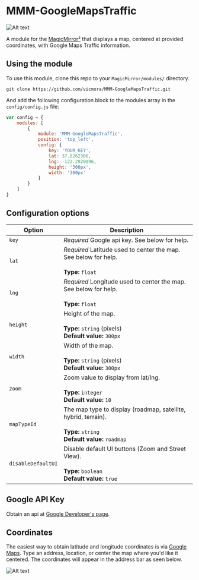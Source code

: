 # MMM-GoogleMapsTraffic

![Alt text](/img/mmm-googlemapstraffic.png "A preview of the MMM-GoogleMapsTraffic module.")

A module for the [MagicMirror²](https://github.com/MichMich/MagicMirror/) that displays a map, centered at provided coordinates, with Google Maps Traffic information.

## Using the module

To use this module, clone this repo to your `MagicMirror/modules/` directory.

`git clone https://github.com/vicmora/MMM-GoogleMapsTraffic.git`

And add the following configuration block to the modules array in the `config/config.js` file:
```js
var config = {
    modules: [
        {
            module: 'MMM-GoogleMapsTraffic',
            position: 'top_left',
            config: {
                key: 'YOUR_KEY',
                lat: 37.8262306,
                lng: -122.2920096,
                height: '300px',
                width: '300px'
            }
        }
    ]
}
```

## Configuration options

| Option               | Description
|--------------------- |-----------
| `key`                | *Required* Google api key. See below for help.
| `lat`                | *Required* Latitude used to center the map. See below for help. <br><br>**Type:** `float`
| `lng`                | *Required* Longitude used to center the map. See below for help. <br><br>**Type:** `float`
| `height`             | Height of the map. <br><br>**Type:** `string` (pixels) <br> **Default value:** `300px`
| `width`              | Width of the map. <br><br>**Type:** `string` (pixels) <br> **Default value:** `300px`
| `zoom`               | Zoom value to display from lat/lng. <br><br>**Type:** `integer` <br> **Default value:** `10`
| `mapTypeId`          | The map type to display (roadmap, satellite, hybrid, terrain).  <br><br>**Type:** `string` <br> **Default value:** `roadmap`
| `disableDefaultUI`   | Disable default UI buttons (Zoom and Street View). <br><br>**Type:** `boolean` <br> **Default value:** `true`

## Google API Key

Obtain an api at [Google Developer's page](https://developers.google.com/maps/documentation/javascript/).

## Coordinates

The easiest way to obtain latitude and longitude coordinates is via [Google Maps](https://maps.google.com). Type an address, location, or center the map where you'd like it centered. The coordinates will appear in the address bar as seen below.

![Alt text](/img/coordinates.png "Google Maps coordinates.")
